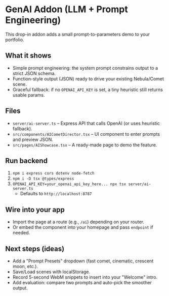 # GenAI Addon (LLM + Prompt Engineering)

This drop-in addon adds a small prompt-to-parameters demo to your portfolio.

## What it shows
- Simple prompt engineering: the system prompt constrains output to a strict JSON schema.
- Function-style output (JSON) ready to drive your existing Nebula/Comet scene.
- Graceful fallback: if no `OPENAI_API_KEY` is set, a tiny heuristic still returns usable params.

## Files
- `server/ai-server.ts` – Express API that calls OpenAI (or uses heuristic fallback).
- `src/components/AICometDirector.tsx` – UI component to enter prompts and preview JSON.
- `src/pages/AIShowcase.tsx` – A ready-made page to demo the feature.

## Run backend
1. `npm i express cors dotenv node-fetch`
2. `npm i -D tsx @types/express`
3. `OPENAI_API_KEY=your_openai_api_key_here... npx tsx server/ai-server.ts`
   - Defaults to `http://localhost:8787`

## Wire into your app
- Import the page at a route (e.g., `/ai`) depending on your router.
- Or embed the component into your homepage and pass `endpoint` if needed.

## Next steps (ideas)
- Add a "Prompt Presets" dropdown (fast comet, cinematic, crescent moon, etc.).
- Save/Load scenes with localStorage.
- Record 5-second WebM snippets to insert into your "Welcome" intro.
- Add evaluation: compare two prompts and auto-pick the smoother output.
